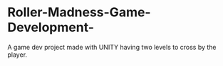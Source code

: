 # Roller-Madness-Game-Development-
A game dev project made with UNITY having two levels to cross by the player.
